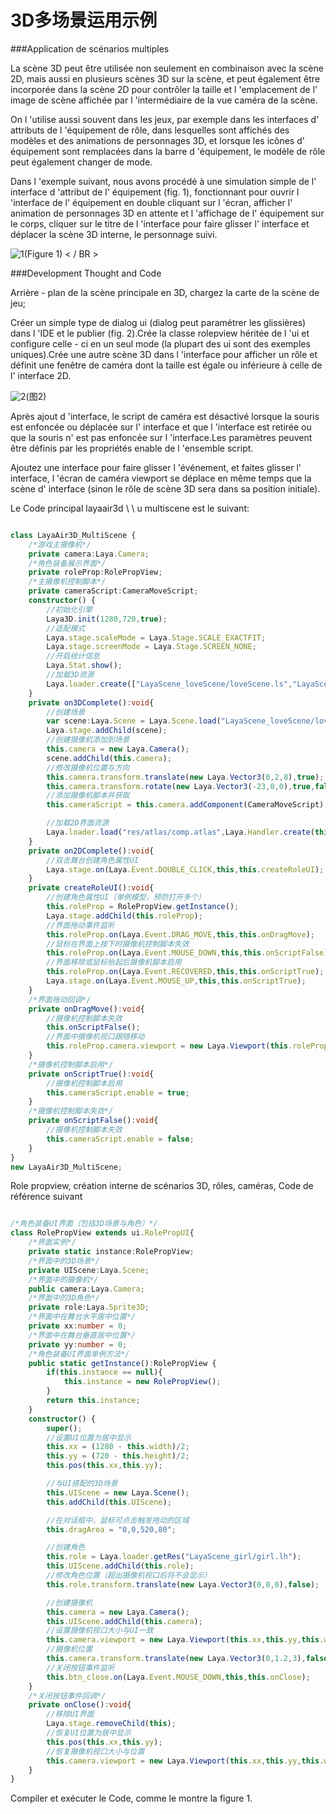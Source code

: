 # 3D多场景运用示例

###Application de scénarios multiples

La scène 3D peut être utilisée non seulement en combinaison avec la scène 2D, mais aussi en plusieurs scènes 3D sur la scène, et peut également être incorporée dans la scène 2D pour contrôler la taille et l 'emplacement de l' image de scène affichée par l 'intermédiaire de la vue caméra de la scène.

On l 'utilise aussi souvent dans les jeux, par exemple dans les interfaces d' attributs de l 'équipement de rôle, dans lesquelles sont affichés des modèles et des animations de personnages 3D, et lorsque les icônes d' équipement sont remplacées dans la barre d 'équipement, le modèle de rôle peut également changer de mode.

Dans l 'exemple suivant, nous avons procédé à une simulation simple de l' interface d 'attribut de l' équipement (fig. 1), fonctionnant pour ouvrir l 'interface de l' équipement en double cliquant sur l 'écran, afficher l' animation de personnages 3D en attente et l 'affichage de l' équipement sur le corps, cliquer sur le titre de l 'interface pour faire glisser l' interface et déplacer la scène 3D interne, le personnage suivi.

![1](img/1.gif)(Figure 1) < / BR >



###Development Thought and Code

Arrière - plan de la scène principale en 3D, chargez la carte de la scène de jeu;

Créer un simple type de dialog ui (dialog peut paramétrer les glissières) dans l 'IDE et le publier (fig. 2).Crée la classe rolepview héritée de l 'ui et configure celle - ci en un seul mode (la plupart des ui sont des exemples uniques).Crée une autre scène 3D dans l 'interface pour afficher un rôle et définit une fenêtre de caméra dont la taille est égale ou inférieure à celle de l' interface 2D.

![2](img/2.png)(图2)</br>


Après ajout d 'interface, le script de caméra est désactivé lorsque la souris est enfoncée ou déplacée sur l' interface et que l 'interface est retirée ou que la souris n' est pas enfoncée sur l 'interface.Les paramètres peuvent être définis par les propriétés enable de l 'ensemble script.

Ajoutez une interface pour faire glisser l 'événement, et faites glisser l' interface, l 'écran de caméra viewport se déplace en même temps que la scène d' interface (sinon le rôle de scène 3D sera dans sa position initiale).

Le Code principal layaair3d \ \ u multiscene est le suivant:


```typescript

class LayaAir3D_MultiScene {
    /*游戏主摄像机*/
    private camera:Laya.Camera;
    /*角色装备展示界面*/
    private roleProp:RolePropView;
    /*主摄像机控制脚本*/
    private cameraScript:CameraMoveScript;
    constructor() {
        //初始化引擎
        Laya3D.init(1280,720,true);
        //适配模式
        Laya.stage.scaleMode = Laya.Stage.SCALE_EXACTFIT;
        Laya.stage.screenMode = Laya.Stage.SCREEN_NONE;
        //开启统计信息
        Laya.Stat.show();
        //加载3D资源
        Laya.loader.create(["LayaScene_loveScene/loveScene.ls","LayaScene_girl/girl.lh"],Laya.Handler.create(this,this.on3DComplete));
    }
    private on3DComplete():void{
        //创建场景
        var scene:Laya.Scene = Laya.Scene.load("LayaScene_loveScene/loveScene.ls");
        Laya.stage.addChild(scene);
        //创建摄像机添加到场景
        this.camera = new Laya.Camera();
        scene.addChild(this.camera);
        //修改摄像机位置与方向
        this.camera.transform.translate(new Laya.Vector3(0,2,8),true);
        this.camera.transform.rotate(new Laya.Vector3(-23,0,0),true,false);
        //添加摄像机脚本并获取
        this.cameraScript = this.camera.addComponent(CameraMoveScript) as CameraMoveScript;

        //加载2D界面资源
        Laya.loader.load("res/atlas/comp.atlas",Laya.Handler.create(this,this.on2DComplete));
    }
    private on2DComplete():void{
        //双击舞台创建角色属性UI
        Laya.stage.on(Laya.Event.DOUBLE_CLICK,this,this.createRoleUI);
    }
    private createRoleUI():void{
        //创建角色属性UI（单例模型，预防打开多个）
        this.roleProp = RolePropView.getInstance();
        Laya.stage.addChild(this.roleProp);
        //界面拖动事件监听
        this.roleProp.on(Laya.Event.DRAG_MOVE,this,this.onDragMove);
        //鼠标在界面上按下时摄像机控制脚本失效
        this.roleProp.on(Laya.Event.MOUSE_DOWN,this,this.onScriptFalse);
        //界面移除或鼠标抬起后摄像机脚本启用
        this.roleProp.on(Laya.Event.RECOVERED,this,this.onScriptTrue);
        Laya.stage.on(Laya.Event.MOUSE_UP,this,this.onScriptTrue);
    }
    /*界面拖动回调*/
    private onDragMove():void{
        //摄像机控制脚本失效
        this.onScriptFalse();
        //界面中摄像机视口跟随移动
        this.roleProp.camera.viewport = new Laya.Viewport(this.roleProp.x,this.roleProp.y,this.roleProp.width,this.roleProp.height);
    }
    /*摄像机控制脚本启用*/
    private onScriptTrue():void{
        //摄像机控制脚本启用
        this.cameraScript.enable = true;
    }
    /*摄像机控制脚本失效*/
    private onScriptFalse():void{
        //摄像机控制脚本失效
        this.cameraScript.enable = false;
    }
}
new LayaAir3D_MultiScene;
```


Role propview, création interne de scénarios 3D, rôles, caméras, Code de référence suivant


```typescript

/*角色装备UI界面（包括3D场景与角色）*/
class RolePropView extends ui.RolePropUI{
    /*界面实例*/
    private static instance:RolePropView;
    /*界面中的3D场景*/
    private UIScene:Laya.Scene;
    /*界面中的摄像机*/
    public camera:Laya.Camera;
    /*界面中的3D角色*/
    private role:Laya.Sprite3D;
    /*界面中在舞台水平居中位置*/
    private xx:number = 0;
    /*界面中在舞台垂直居中位置*/
    private yy:number = 0;
    /*角色装备UI界面单例方法*/
    public static getInstance():RolePropView {
        if(this.instance == null){
            this.instance = new RolePropView();
        }
        return this.instance;
    }
    constructor() {
        super();
        //设置UI位置为居中显示
        this.xx = (1280 - this.width)/2;
        this.yy = (720 - this.height)/2;
        this.pos(this.xx,this.yy);

        //与UI搭配的3D场景
        this.UIScene = new Laya.Scene();
        this.addChild(this.UIScene);

        //在对话框中，鼠标可点击触发拖动的区域
        this.dragArea = "0,0,520,80";

        //创建角色
        this.role = Laya.loader.getRes("LayaScene_girl/girl.lh");
        this.UIScene.addChild(this.role);
        //修改角色位置（超出摄像机视口后将不会显示）
        this.role.transform.translate(new Laya.Vector3(0,0,0),false);

        //创建摄像机
        this.camera = new Laya.Camera();
        this.UIScene.addChild(this.camera);
        //设置摄像机视口大小与UI一致
        this.camera.viewport = new Laya.Viewport(this.xx,this.yy,this.width,this.height);
        //摄像机位置
        this.camera.transform.translate(new Laya.Vector3(0,1.2,3),false);
        //关闭按钮事件监听
        this.btn_close.on(Laya.Event.MOUSE_DOWN,this,this.onClose);
    }
    /*关闭按钮事件回调*/
    private onClose():void{
        //移除UI界面
        Laya.stage.removeChild(this);
        //恢复UI位置为居中显示
        this.pos(this.xx,this.yy);
        //恢复摄像机视口大小与位置
        this.camera.viewport = new Laya.Viewport(this.xx,this.yy,this.width,this.height);
    }
}
```


Compiler et exécuter le Code, comme le montre la figure 1.
